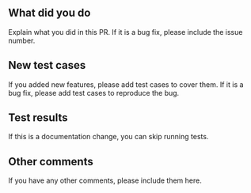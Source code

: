 ## What did you do
Explain what you did in this PR. If it is a bug fix, please include the issue number.

## New test cases
If you added new features, please add test cases to cover them. If it is a bug fix, please add test cases to reproduce the bug.

## Test results
If this is a documentation change, you can skip running tests.

## Other comments
If you have any other comments, please include them here.

